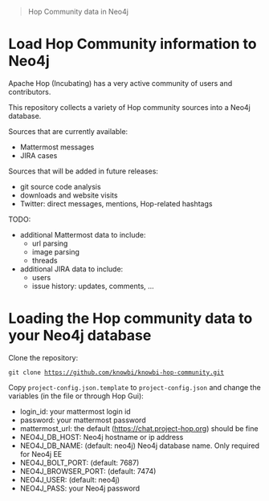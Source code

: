 > Hop Community data in Neo4j

# Load Hop Community information to Neo4j

Apache Hop (Incubating) has a very active community of users and contributors.

This repository collects a variety of Hop community sources into a Neo4j database. 

Sources that are currently available: 
* Mattermost messages 
* JIRA cases 

Sources that will be added in future releases: 
* git source code analysis
* downloads and website visits
* Twitter: direct messages, mentions, Hop-related hashtags 

TODO: 
* additional Mattermost data to include:  
  * url parsing
  * image parsing
  * threads 
* additional JIRA data to include:
  * users
  * issue history: updates, comments, ...   


# Loading the Hop community data to your Neo4j database 

Clone the repository: 

<code>git clone https://github.com/knowbi/knowbi-hop-community.git</code>

Copy <code>project-config.json.template</code> to <code>project-config.json</code> and change the variables (in the file or through Hop Gui): 

* login_id: your mattermost login id 
* password: your mattermost password
* mattermost_url: the default (https://chat.project-hop.org) should be fine 
* NEO4J_DB_HOST: Neo4j hostname or ip address
* NEO4J_DB_NAME: (default: neo4j) Neo4j database name. Only required for Neo4j EE  
* NEO4J_BOLT_PORT: (default: 7687)
* NEO4J_BROWSER_PORT: (default: 7474)
* NEO4J_USER: (default: neo4j)  
* NEO4J_PASS: your Neo4j password
